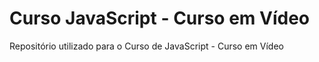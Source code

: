 # Curso JavaScript - Curso em Vídeo
Repositório utilizado para o Curso de JavaScript - Curso em Vídeo

